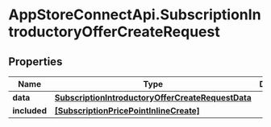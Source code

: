 # AppStoreConnectApi.SubscriptionIntroductoryOfferCreateRequest

## Properties

Name | Type | Description | Notes
------------ | ------------- | ------------- | -------------
**data** | [**SubscriptionIntroductoryOfferCreateRequestData**](SubscriptionIntroductoryOfferCreateRequestData.md) |  | 
**included** | [**[SubscriptionPricePointInlineCreate]**](SubscriptionPricePointInlineCreate.md) |  | [optional] 


